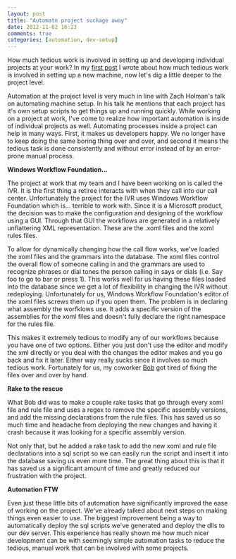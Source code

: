 ```yaml
---
layout: post
title: "Automate project suckage away"
date: 2012-11-02 16:23
comments: true
categories: [automation, dev-setup]
---
```


How much tedious work is involved in setting up and developing individual
projects at your work? In my [first post](/blog/2012/10/19/chocolatey-machine-setup)
I wrote about how much tedious work is involved in setting up a new machine, now
let's dig a little deeper to the project level.

Automation at the project level is very much in line with Zach Holman's talk on
automating machine setup. In his talk he mentions that each project has it's own
setup scripts to get things up and running quickly. While working on a project
at work, I've come to realize how important automation is inside of individual
projects as well. Automating processes inside a project can help in many ways.
First, it makes us developers happy. We no longer have to keep doing the same
boring thing over and over, and second it means the tedious task is done
consistently and without error instead of by an error-prone manual process.

**Windows Workflow Foundation...**

The project at work that my team and I have been working on is called the IVR.
It is the first thing a retiree interacts with when they call into our call
center. Unfortunately the project for the IVR uses Windows Workflow Foundation
which is... terrible to work with. Since it is a Microsoft product, the decision
was to make the configuration and designing of the workflow using a GUI.
Through that GUI the workflows are generated in a relatively unflattering XML
representation. These are the .xoml files and the xoml rules files.

To allow for dynamically changing how the call flow works, we've loaded the xoml
files and the grammars into the database. The xoml files control the overall
flow of someone calling in and the grammars are used to recognize phrases or
dial tones the person calling in says or dials (i.e. Say foo to go to bar or
press 1). This works well for us having these files loaded into the database
since we get a lot of flexibility in changing the IVR without redeploying.
Unfortunately for us, Windows Workflow Foundation's editor of the xoml files
screws them up if you open them. The problem is in declaring what assembly the
worfklows use. It adds a specific version of the assemblies for the xoml files
and doesn't fully declare the right namespace for the rules file.

This makes it extremely tedious to modify any of our workflows because you have
one of two options. Either you just don't use the editor and modify the xml
directly or you deal with the changes the editor makes and you go back and fix
it later. Either way really sucks since it involves so much tedious work.
Fortunately for us, my coworker [Bob](http://paceyourself.net) got tired of
fixing the files over and over by hand.

**Rake to the rescue**

What Bob did was to make a couple rake tasks that go through every xoml file and
rule file and uses a regex to remove the specific assembly versions, and add the
missing declarations from the rule files. This has saved us so much time and
headache from deploying the new changes and having it crash because it was
looking for a specific assembly version.

Not only that, but he added a rake task to add the new xoml and rule file
declarations into a sql script so we can easily run the script and insert it
into the database saving us even more time. The great thing about this is that
it has saved us a significant amount of time and greatly reduced our frustration
with the project.

**Automation FTW**

Even just these little bits of automation have significantly improved the ease
of working on the project. We've already talked about next steps on making
things even easier to use. The biggest improvement being a way to automatically
deploy the sql scripts we've generated and deploy the dlls to our dev server.
This experience has really shown me how much nicer development can be with
seemingly simple automation tasks to reduce the tedious, manual work that can be
involved with some projects.
